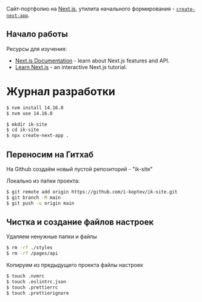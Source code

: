 Сайт-портфолио на [Next.js](https://koptef.com/), утилита начального формирования - [`create-next-app`](https://github.com/vercel/next.js/tree/canary/packages/create-next-app).

## Начало работы

Ресурсы для изучения:

-   [Next.js Documentation](https://nextjs.org/docs) - learn about Next.js features and API.
-   [Learn Next.js](https://nextjs.org/learn) - an interactive Next.js tutorial.

# Журнал разработки

```bash
$ nvm install 14.16.0
$ nvm use 14.16.0

$ mkdir ik-site
$ cd ik-site
$ npx create-next-app .
```

## Переносим на Гитхаб

На Github cоздаём новый пустой репозиторий - "ik-site"

Локально из папки проекта:

```bash
$ git remote add origin https://github.com/i-koptev/ik-site.git
$ git branch -M main
$ git push -u origin main
```

## Чистка и создание файлов настроек

Удаляем ненужные папки и файлы

```bash
$ rm -rf ./styles
$ rm -rf /pages/api
```

Копируем из предыдущего проекта файлы настроек

```bash
$ touch .nvmrc
$ touch .eslintrc.json
$ touch .prettierrc
$ touch .prettierignore
```

